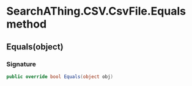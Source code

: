 # SearchAThing.CSV.CsvFile<T>.Equals method
## Equals(object)
### Signature
```csharp
public override bool Equals(object obj)
```
